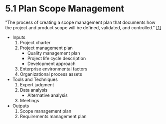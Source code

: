# 5.1 Plan Scope Management

"The process of creating a scope management plan that documents how the project
and product scope will be defined, validated, and controlled."
[[1]](../home.md#references)

- Inputs
  1. Project charter
  2. Project management plan
     - Quality management plan
     - Project life cycle description
     - Development approach
  3. Enterprise environmental factors
  4. Organizational process assets
- Tools and Techniques
  1. Expert judgment
  2. Data analysis
     - Alternative analysis
  3. Meetings
- Outputs
  1. Scope management plan
  2. Requirements management plan

